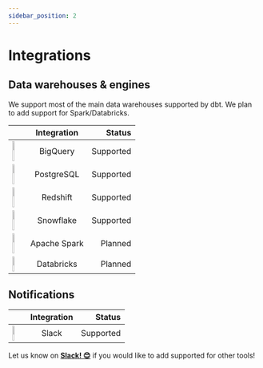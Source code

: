 ```yaml
---
sidebar_position: 2
---
```


# Integrations

## Data warehouses & engines
We support most of the main data warehouses supported by dbt. We plan to add support for Spark/Databricks.

|      | Integration | Status     |
| :---        |    :----:   |          ---: |
| <img height="40" width="30%" src="https://miro.medium.com/max/1024/0*eDEy4S8zFfYnRt1X.png" />      | BigQuery       | Supported |
| <img height="40" width="30%" src="https://www.pngkey.com/png/full/20-201458_when-ubers-engineering-team-published-a-blog-post.png" />   | PostgreSQL        | Supported      |
| <img height="40" width="30%" src="https://dbdb.io/media/logos/amazon-redshift.png" />  | Redshift        | Supported      |
| <img height="40" width="30%" src="https://www.snowflake.com/wp-content/themes/snowflake/img/snowflake-logo-blue@2x.png" />  | Snowflake        | Supported      |
| <img height="40" width="30%" src="https://upload.wikimedia.org/wikipedia/commons/thumb/f/f3/Apache_Spark_logo.svg/1200px-Apache_Spark_logo.svg.png" />  | Apache Spark        | Planned      |
| <img height="30" width="30%" src="https://credentials.databricks.com/assets/themes/credentials.databricks.com/images/databricks-logo.png" />  | Databricks        | Planned      |

## Notifications

|      | Integration | Status     |
| :---        |    :----:   |          ---: |
| <img height="30" width="30%" src="https://upload.wikimedia.org/wikipedia/commons/b/b9/Slack_Technologies_Logo.svg" />      | Slack       | Supported |


Let us know on **[Slack! 😊](https://www.getre.io/slack)** if you would like to add supported for other tools!
